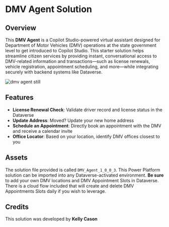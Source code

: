 # DMV Agent Solution

## Overview
This **DMV Agent** is a Copilot Studio-powered virtual assistant designed for Department of Motor Vehicles (DMV) operations at the state government level to get introduced to Copilot Studio.
This starter solution helps streamline citizen services by providing instant, conversational access to DMV-related information and transactions—such as license renewals, vehicle registration, appointment scheduling, and more—while integrating securely with backend systems like Dataverse.

![dmv agent still](https://i.imgur.com/14MSOe1.png) 

## Features
- **License Renewal Check**: Validate driver record and license status in the Dataverse
- **Update Address**: Moved? Update your new home address
- **Schedule an Appointment**: Directly book an appointment with the DMV and receive a calendar invite
- **Office Locator**: Based on your location, identify DMV offices closest to you

## Assets
The solution file provided is called `DMV_Agent_1_0_0_3`. This Power Platform solution can be imported into any Dataverse-activated environment. **Be sure** to add your own DMV locations and DMV Appointment Slots in Dataverse. There is a cloud flow included that will create and delete DMV Appointments Slots daily if you wish to leverage.

## Credits
This solution was developed by **Kelly Cason**
